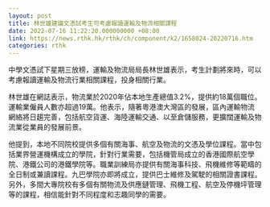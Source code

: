```yaml
---
layout: post
title: 林世雄建議文憑試考生可考慮報讀運輸及物流相關課程
date: 2022-07-16 11:22:20.000000000 +08:00
link: https://news.rthk.hk/rthk/ch/component/k2/1658024-20220716.htm
categories: rthk
---
```


中學文憑試下星期三放榜，運輸及物流局局長林世雄表示，考生計劃將來時，可以考慮報讀運輸及物流行業相關課程，投身相關行業。

林世雄在網誌表示，物流業於2020年佔本地生產總值3.2%，提供約18萬個職位。運輸業僱員人數亦超過19萬。他表示，隨著粵港澳大灣區的發展，區內運輸物流網絡將日趨完善，包括航空貨運、海陸運輸交通、以至倉儲服務，更擴闊運輸及物流業從業員的發展前景。

他提到，本地不同院校提供多個有關海事、航空及物流的文憑及學位課程。當中包括業界營運機構成立的學院，針對行業需要，包括機管局成立的香港國際航空學院、港鐵公司的港鐵學院等。職業訓練局亦提供有關海事科技、飛機維修等範疇的全日制或兼讀課程。九巴學院亦即將成立，提供巴士維修及駕駛的相關證書課程。另外，多間大專院校有多個有關物流及供應鏈管理、飛機工程、航空及停機坪管理等的課程，相信能針對不同程度和志趣同學的需要。
